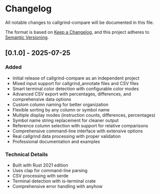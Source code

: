 # Changelog

All notable changes to callgrind-compare will be documented in this file.

The format is based on [Keep a Changelog](https://keepachangelog.com/en/1.0.0/),
and this project adheres to [Semantic Versioning](https://semver.org/spec/v2.0.0.html).

## [0.1.0] - 2025-07-25

### Added
- Initial release of callgrind-compare as an independent project
- Mixed input support for callgrind_annotate files and CSV files
- Smart terminal color detection with configurable color modes
- Advanced CSV export with percentages, differences, and comprehensive data options
- Custom column naming for better organization
- Flexible sorting by any column or symbol name
- Multiple display modes (instruction counts, differences, percentages)
- Symbol name string replacement for cleaner output
- Reference column selection with support for relative comparisons
- Comprehensive command-line interface with extensive options
- Real callgrind data processing with proper validation
- Professional documentation and examples

### Technical Details
- Built with Rust 2021 edition
- Uses clap for command-line parsing
- CSV processing with serde
- Terminal detection with is-terminal crate
- Comprehensive error handling with anyhow
